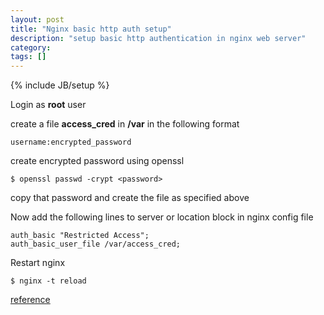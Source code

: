 ```yaml
---
layout: post
title: "Nginx basic http auth setup"
description: "setup basic http authentication in nginx web server"
category:
tags: []
---
```

{% include JB/setup %}

Login as **root** user

create a file **access_cred** in **/var** in the following format

    username:encrypted_password

create encrypted password using openssl

    $ openssl passwd -crypt <password>

copy that password and create the file as specified above

Now add the following lines to server or location block in nginx config file

    auth_basic "Restricted Access";
    auth_basic_user_file /var/access_cred;

Restart nginx

    $ nginx -t reload

[reference](http://roger.steneteg.org/441/basic-authentication-with-nginx/)
